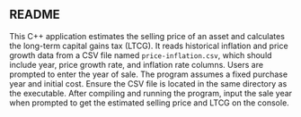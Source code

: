 ## README

This C++ application estimates the selling price of an asset and calculates the long-term capital gains tax (LTCG). It reads historical inflation and price growth data from a CSV file named `price-inflation.csv`, which should include year, price growth rate, and inflation rate columns. Users are prompted to enter the year of sale. The program assumes a fixed purchase year and initial cost. Ensure the CSV file is located in the same directory as the executable. After compiling and running the program, input the sale year when prompted to get the estimated selling price and LTCG on the console.